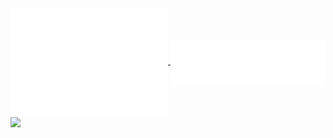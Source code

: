 
<br/>
<a href="https://github.com/JonLinkens">
  <img align="center" width="50%" src="./iso_calender.svg" />
</a>

<a href="https://github.com/JonLinkens">
  <img align="center" width="49%" src="./lines-of-code.svg" />
</a>

<a href="https://github.com/JonLinkens">
  <img align="center" width="50%" src="https://github-readme-stats.vercel.app/api/wakatime?username=jonlinkens&layout=compact&theme=dracula&langs_count=8" />
</a>
